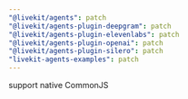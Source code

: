 ```yaml
---
"@livekit/agents": patch
"@livekit/agents-plugin-deepgram": patch
"@livekit/agents-plugin-elevenlabs": patch
"@livekit/agents-plugin-openai": patch
"@livekit/agents-plugin-silero": patch
"livekit-agents-examples": patch
---
```


support native CommonJS
